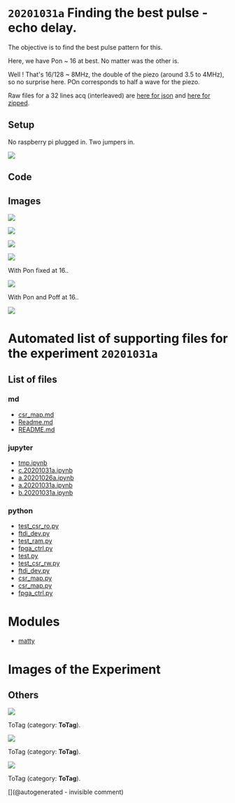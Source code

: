 # `20201031a` Finding the best pulse - echo delay.

The objective is to find the best pulse pattern for this.

Here, we have Pon ~ 16 at best. No matter was the other is.

Well ! That's 16/128 ~ 8MHz, the double of the piezo (around 3.5 to 4MHz), so no surprise here. POn corresponds to half a wave for the piezo.

Raw files for a 32 lines acq (interleaved) are [here for json](/matty/20201031a/32_lines.json) and [here for zipped](/matty/20201031a/32_lines.zip).


## Setup

No raspberry pi plugged in. Two jumpers in.

![](/matty/20201031a/P_20201031_142109.jpg)


## Code

## Images

![](/matty/20201031a/Acq_0.png)

![](/matty/20201031a/2nd_echo.png)

![](/matty/20201031a/amplitude.png)

![](/matty/20201031a/interdelay.png)

With Pon fixed at 16.. 

![](/matty/20201031a/pint.png)

With Pon and Poff at 16..

![](/matty/20201031a/pdamp.png)


# Automated list of supporting files for the __experiment `20201031a`__

## List of files

### md

* [csr_map.md](/matty/20201031a/fpga_ctrl/csr_map.md)
* [Readme.md](/matty/20201031a/Readme.md)
* [README.md](/matty/20201031a/fpga_ctrl/README.md)


### jupyter

* [tmp.ipynb](/tmp.ipynb)
* [c.20201031a.ipynb](/matty/20201031a/c.20201031a.ipynb)
* [a.20201026a.ipynb](/matty/20201031a/fpga_ctrl/a.20201026a.ipynb)
* [a.20201031a.ipynb](/matty/20201031a/a.20201031a.ipynb)
* [b.20201031a.ipynb](/matty/20201031a/b.20201031a.ipynb)


### python

* [test_csr_ro.py](/matty/20201031a/fpga_ctrl/test_csr_ro.py)
* [ftdi_dev.py](/matty/20201031a/ftdi_dev.py)
* [test_ram.py](/matty/20201031a/fpga_ctrl/test_ram.py)
* [fpga_ctrl.py](/matty/20201031a/fpga_ctrl.py)
* [test.py](/matty/20201031a/fpga_ctrl/test.py)
* [test_csr_rw.py](/matty/20201031a/fpga_ctrl/test_csr_rw.py)
* [ftdi_dev.py](/matty/20201031a/fpga_ctrl/ftdi_dev.py)
* [csr_map.py](/matty/20201031a/fpga_ctrl/csr_map.py)
* [csr_map.py](/matty/20201031a/csr_map.py)
* [fpga_ctrl.py](/matty/20201031a/fpga_ctrl/fpga_ctrl.py)





# Modules

* [matty](/matty/)




# Images of the Experiment

## Others

![](/matty/20201031a/Acq_0.png)

ToTag (category: __ToTag__).

![](/matty/20201031a/2nd_echo.png)

ToTag (category: __ToTag__).

![](/matty/20201031a/pdamp.png)

ToTag (category: __ToTag__).










[](@autogenerated - invisible comment)